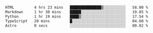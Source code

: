 <!--START_SECTION:waka-->

```txt
HTML         4 hrs 23 mins   ██████████████▒░░░░░░░░░░   58.00 %
Markdown     1 hr 30 mins    █████░░░░░░░░░░░░░░░░░░░░   19.85 %
Python       1 hr 19 mins    ████▒░░░░░░░░░░░░░░░░░░░░   17.54 %
TypeScript   20 mins         █░░░░░░░░░░░░░░░░░░░░░░░░   04.60 %
Astro        0 secs          ░░░░░░░░░░░░░░░░░░░░░░░░░   00.02 %
```

<!--END_SECTION:waka-->
